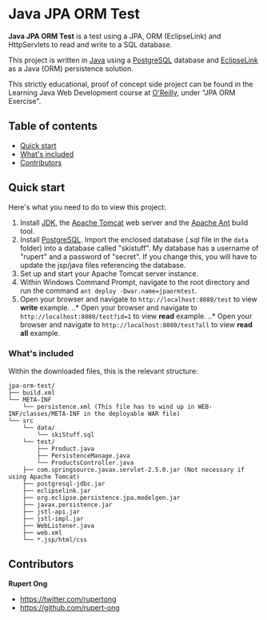 # Java JPA ORM Test

**Java JPA ORM Test** is a test using a JPA, ORM (EclipseLink) and HttpServlets to read and write to a SQL database.

This project is written in [Java](https://www.oracle.com/java/) using a [PostgreSQL](https://www.postgresql.org/) database and [EclipseLink](http://www.eclipse.org/eclipselink/#download) as a Java (ORM) persistence solution.

This strictly educational, proof of concept side project can be found in the Learning Java Web Development course at [O'Reilly](http://shop.oreilly.com/product/0636920048831.do), under "JPA ORM Exercise".

## Table of contents

* [Quick start](#quick-start)
* [What's included](#whats-included)
* [Contributors](#contributors)


## Quick start

Here's what you need to do to view this project:

1. Install [JDK](http://www.oracle.com/technetwork/java/javase/downloads/index.html), the [Apache Tomcat](http://tomcat.apache.org/download-70.cgi) web server and the [Apache Ant](http://ant.apache.org/bindownload.cgi) build tool.
2. Install [PostgreSQL](https://www.postgresql.org/download/). Import the enclosed database (.sql file in the `data` folder) into a database called "skistuff". My database has a username of "rupert" and a password of "secret". If you change this, you will have to update the jsp/java files referencing the database.
3. Set up and start your Apache Tomcat server instance.
4. Within Windows Command Prompt, navigate to the root directory and run the command `ant deploy -Dwar.name=jpaormtest`.
5. Open your browser and navigate to `http://localhost:8080/test` to view **write** example.
..* Open your browser and navigate to `http://localhost:8080/test?id=1` to view **read** example.
..* Open your browser and navigate to `http://localhost:8080/test?all` to view **read all** example.


### What's included

Within the downloaded files, this is the relevant structure:

```
jpa-orm-test/
├── build.xml
└── META-INF
    └── persistence.xml (This file has to wind up in WEB-INF/classes/META-INF in the deployable WAR file)
└── src
    └── data/
        └── skiStuff.sql
    └── test/
        ├── Product.java
        ├── PersistenceManage.java
        └── ProductsController.java
    ├── com.springsource.javax.servlet-2.5.0.jar (Not necessary if using Apache Tomcat)
    ├── postgresql-jdbc.jar
    ├── eclipselink.jar
    ├── org.eclipse.persistence.jpa.modelgen.jar
    ├── javax.persistence.jar
    ├── jstl-api.jar
    ├── jstl-impl.jar
    ├── WebListener.java
    ├── web.xml
    └── *.jsp/html/css
```

## Contributors

**Rupert Ong**

* <https://twitter.com/rupertong>
* <https://github.com/rupert-ong>